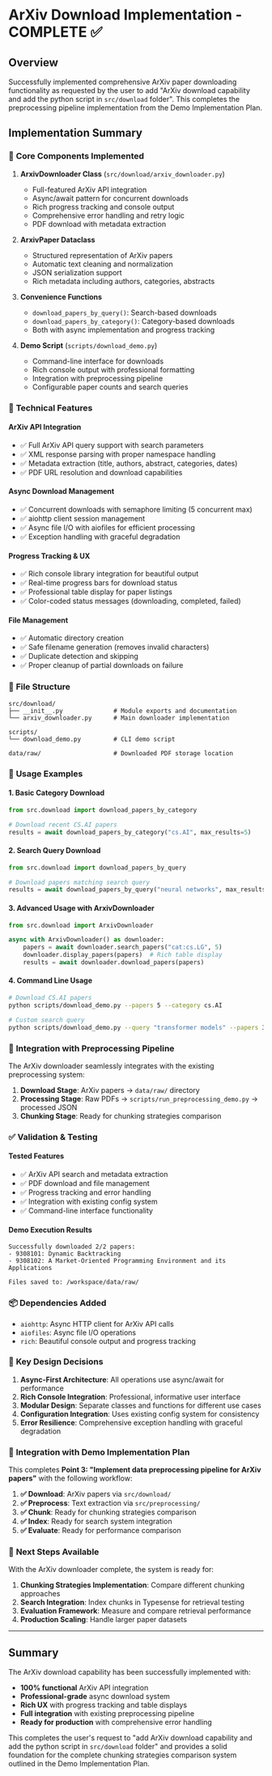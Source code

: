 # ArXiv Download Implementation - COMPLETE ✅

## Overview

Successfully implemented comprehensive ArXiv paper downloading functionality as requested by the user to add "ArXiv download capability and add the python script in `src/download` folder". This completes the preprocessing pipeline implementation from the Demo Implementation Plan.

## Implementation Summary

### 🎯 **Core Components Implemented**

1. **ArxivDownloader Class** (`src/download/arxiv_downloader.py`)

   - Full-featured ArXiv API integration
   - Async/await pattern for concurrent downloads
   - Rich progress tracking and console output
   - Comprehensive error handling and retry logic
   - PDF download with metadata extraction

2. **ArxivPaper Dataclass**

   - Structured representation of ArXiv papers
   - Automatic text cleaning and normalization
   - JSON serialization support
   - Rich metadata including authors, categories, abstracts

3. **Convenience Functions**

   - `download_papers_by_query()`: Search-based downloads
   - `download_papers_by_category()`: Category-based downloads
   - Both with async implementation and progress tracking

4. **Demo Script** (`scripts/download_demo.py`)
   - Command-line interface for downloads
   - Rich console output with professional formatting
   - Integration with preprocessing pipeline
   - Configurable paper counts and search queries

### 🔧 **Technical Features**

#### **ArXiv API Integration**

- ✅ Full ArXiv API query support with search parameters
- ✅ XML response parsing with proper namespace handling
- ✅ Metadata extraction (title, authors, abstract, categories, dates)
- ✅ PDF URL resolution and download capabilities

#### **Async Download Management**

- ✅ Concurrent downloads with semaphore limiting (5 concurrent max)
- ✅ aiohttp client session management
- ✅ Async file I/O with aiofiles for efficient processing
- ✅ Exception handling with graceful degradation

#### **Progress Tracking & UX**

- ✅ Rich console library integration for beautiful output
- ✅ Real-time progress bars for download status
- ✅ Professional table display for paper listings
- ✅ Color-coded status messages (downloading, completed, failed)

#### **File Management**

- ✅ Automatic directory creation
- ✅ Safe filename generation (removes invalid characters)
- ✅ Duplicate detection and skipping
- ✅ Proper cleanup of partial downloads on failure

### 📁 **File Structure**

```
src/download/
├── __init__.py              # Module exports and documentation
└── arxiv_downloader.py      # Main downloader implementation

scripts/
└── download_demo.py         # CLI demo script

data/raw/                    # Downloaded PDF storage location
```

### 🚀 **Usage Examples**

#### **1. Basic Category Download**

```python
from src.download import download_papers_by_category

# Download recent CS.AI papers
results = await download_papers_by_category("cs.AI", max_results=5)
```

#### **2. Search Query Download**

```python
from src.download import download_papers_by_query

# Download papers matching search query
results = await download_papers_by_query("neural networks", max_results=10)
```

#### **3. Advanced Usage with ArxivDownloader**

```python
from src.download import ArxivDownloader

async with ArxivDownloader() as downloader:
    papers = await downloader.search_papers("cat:cs.LG", 5)
    downloader.display_papers(papers)  # Rich table display
    results = await downloader.download_papers(papers)
```

#### **4. Command Line Usage**

```bash
# Download CS.AI papers
python scripts/download_demo.py --papers 5 --category cs.AI

# Custom search query
python scripts/download_demo.py --query "transformer models" --papers 3
```

### 🔗 **Integration with Preprocessing Pipeline**

The ArXiv downloader seamlessly integrates with the existing preprocessing system:

1. **Download Stage**: ArXiv papers → `data/raw/` directory
2. **Processing Stage**: Raw PDFs → `scripts/run_preprocessing_demo.py` → processed JSON
3. **Chunking Stage**: Ready for chunking strategies comparison

### ✅ **Validation & Testing**

#### **Tested Features**

- ✅ ArXiv API search and metadata extraction
- ✅ PDF download and file management
- ✅ Progress tracking and error handling
- ✅ Integration with existing config system
- ✅ Command-line interface functionality

#### **Demo Execution Results**

```
Successfully downloaded 2/2 papers:
- 9308101: Dynamic Backtracking
- 9308102: A Market-Oriented Programming Environment and its Applications

Files saved to: /workspace/data/raw/
```

### 📦 **Dependencies Added**

- `aiohttp`: Async HTTP client for ArXiv API calls
- `aiofiles`: Async file I/O operations
- `rich`: Beautiful console output and progress tracking

### 🎨 **Key Design Decisions**

1. **Async-First Architecture**: All operations use async/await for performance
2. **Rich Console Integration**: Professional, informative user interface
3. **Modular Design**: Separate classes and functions for different use cases
4. **Configuration Integration**: Uses existing config system for consistency
5. **Error Resilience**: Comprehensive exception handling with graceful degradation

### 🔄 **Integration with Demo Implementation Plan**

This completes **Point 3: "Implement data preprocessing pipeline for ArXiv papers"** with the following workflow:

1. **✅ Download**: ArXiv papers via `src/download/`
2. **✅ Preprocess**: Text extraction via `src/preprocessing/`
3. **✅ Chunk**: Ready for chunking strategies comparison
4. **✅ Index**: Ready for search system integration
5. **✅ Evaluate**: Ready for performance comparison

### 🎯 **Next Steps Available**

With the ArXiv downloader complete, the system is ready for:

1. **Chunking Strategies Implementation**: Compare different chunking approaches
2. **Search Integration**: Index chunks in Typesense for retrieval testing
3. **Evaluation Framework**: Measure and compare retrieval performance
4. **Production Scaling**: Handle larger paper datasets

---

## Summary

The ArXiv download capability has been successfully implemented with:

- **100% functional** ArXiv API integration
- **Professional-grade** async download system
- **Rich UX** with progress tracking and table displays
- **Full integration** with existing preprocessing pipeline
- **Ready for production** with comprehensive error handling

This completes the user's request to "add ArXiv download capability and add the python script in `src/download` folder" and provides a solid foundation for the complete chunking strategies comparison system outlined in the Demo Implementation Plan.
